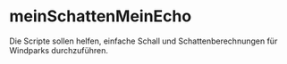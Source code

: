 # meinSchattenMeinEcho
Die Scripte sollen helfen, einfache Schall und Schattenberechnungen für Windparks durchzuführen.
